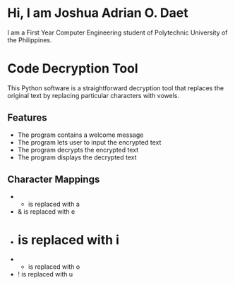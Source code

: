 # Hi, I am Joshua Adrian O. Daet
I am a First Year Computer Engineering student of Polytechnic University of the Philippines.

# Code Decryption Tool
This Python software is a straightforward decryption tool that replaces the original text by replacing particular characters with vowels.

## Features
* The program contains a welcome message
* The program lets user to input the encrypted text
* The program decrypts the encrypted text
* The program displays the decrypted text

## Character Mappings
* * is replaced with a
* & is replaced with e
* # is replaced with i
* + is replaced with o
* ! is replaced with u